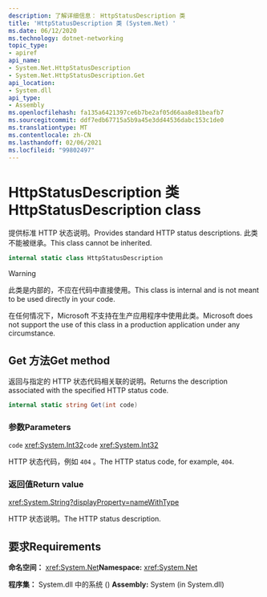 ```yaml
---
description: 了解详细信息： HttpStatusDescription 类
title: 'HttpStatusDescription 类 (System.Net) '
ms.date: 06/12/2020
ms.technology: dotnet-networking
topic_type:
- apiref
api_name:
- System.Net.HttpStatusDescription
- System.Net.HttpStatusDescription.Get
api_location:
- System.dll
api_type:
- Assembly
ms.openlocfilehash: fa135a6421397ce6b7be2af05d66aa8e81beafb7
ms.sourcegitcommit: ddf7edb67715a5b9a45e3dd44536dabc153c1de0
ms.translationtype: MT
ms.contentlocale: zh-CN
ms.lasthandoff: 02/06/2021
ms.locfileid: "99802497"
---
```

# <a name="httpstatusdescription-class"></a><span data-ttu-id="89670-103">HttpStatusDescription 类</span><span class="sxs-lookup"><span data-stu-id="89670-103">HttpStatusDescription class</span></span>

<span data-ttu-id="89670-104">提供标准 HTTP 状态说明。</span><span class="sxs-lookup"><span data-stu-id="89670-104">Provides standard HTTP status descriptions.</span></span> <span data-ttu-id="89670-105">此类不能被继承。</span><span class="sxs-lookup"><span data-stu-id="89670-105">This class cannot be inherited.</span></span>

```csharp
internal static class HttpStatusDescription
```

> [!WARNING]
> <span data-ttu-id="89670-106">此类是内部的，不应在代码中直接使用。</span><span class="sxs-lookup"><span data-stu-id="89670-106">This class is internal and is not meant to be used directly in your code.</span></span>
>
> <span data-ttu-id="89670-107">在任何情况下，Microsoft 不支持在生产应用程序中使用此类。</span><span class="sxs-lookup"><span data-stu-id="89670-107">Microsoft does not support the use of this class in a production application under any circumstance.</span></span>

## <a name="get-method"></a><span data-ttu-id="89670-108">Get 方法</span><span class="sxs-lookup"><span data-stu-id="89670-108">Get method</span></span>

<span data-ttu-id="89670-109">返回与指定的 HTTP 状态代码相关联的说明。</span><span class="sxs-lookup"><span data-stu-id="89670-109">Returns the description associated with the specified HTTP status code.</span></span>

```csharp
internal static string Get(int code)
```

### <a name="parameters"></a><span data-ttu-id="89670-110">参数</span><span class="sxs-lookup"><span data-stu-id="89670-110">Parameters</span></span>

<span data-ttu-id="89670-111">`code` <xref:System.Int32></span><span class="sxs-lookup"><span data-stu-id="89670-111">`code` <xref:System.Int32></span></span>

<span data-ttu-id="89670-112">HTTP 状态代码，例如 `404` 。</span><span class="sxs-lookup"><span data-stu-id="89670-112">The HTTP status code, for example, `404`.</span></span>

### <a name="return-value"></a><span data-ttu-id="89670-113">返回值</span><span class="sxs-lookup"><span data-stu-id="89670-113">Return value</span></span>

<xref:System.String?displayProperty=nameWithType>

<span data-ttu-id="89670-114">HTTP 状态说明。</span><span class="sxs-lookup"><span data-stu-id="89670-114">The HTTP status description.</span></span>

## <a name="requirements"></a><span data-ttu-id="89670-115">要求</span><span class="sxs-lookup"><span data-stu-id="89670-115">Requirements</span></span>

<span data-ttu-id="89670-116">**命名空间：** <xref:System.Net></span><span class="sxs-lookup"><span data-stu-id="89670-116">**Namespace:** <xref:System.Net></span></span>

<span data-ttu-id="89670-117">**程序集：** System.dll 中的系统 () </span><span class="sxs-lookup"><span data-stu-id="89670-117">**Assembly:** System (in System.dll)</span></span>
